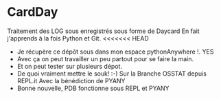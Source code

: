 # CardDay
Traitement des LOG sous enregistrés sous forme de Daycard
En fait j'apprends à la fois Python et Git.
<<<<<<< HEAD
* Je récupère ce dépôt sous dans mon espace pythonAnywhere !. YES
* Avec ça on peut travailler un peu partout pour se faire la main.
* Et on peut tester sur plusieurs dépot.
* De quoi vraiment mettre le souk! :-)
Sur la Branche OSSTAT depuis REPL.it
Avec la bénédiction de PYANY
* Bonne nouvelle, PDB fonctionne sous REPL et PYANY
